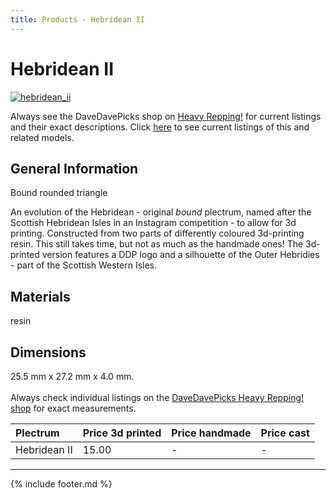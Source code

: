 ```yaml
---
title: Products - Hebridean II
---
```

# Hebridean II

[![hebridean_ii](../../assets/images/hebridean_ii.jpg "Hebridean_ii")](/picks/hebridean_ii)

Always see the DaveDavePicks shop on [Heavy Repping!](https://www.heavyrepping.com/shop/store/davedavepicks/) for current listings and their exact descriptions. Click [here](https://heavyrepping.com/davedavepicks/?s=Hebridean&post_type=product) to see current listings of this and related models.

## General Information
Bound rounded triangle

An evolution of the Hebridean - original *bound* plectrum, named after the Scottish Hebridean Isles in an Instagram competition - to allow for 3d printing. Constructed from two parts of differently coloured 3d-printing resin. This still takes time, but not as much as the handmade ones! The 3d-printed version features a DDP logo and a silhouette of the Outer Hebridies - part of the Scottish Western Isles.

## Materials
resin

## Dimensions
25.5 mm x 27.2 mm x 4.0 mm.<br/><br/>Always check individual listings on the [DaveDavePicks Heavy Repping! shop](https://www.heavyrepping.com/shop/store/davedavepicks/) for exact measurements.

| **Plectrum**                                        | **Price 3d printed**   | **Price handmade**   | **Price cast**   |
|:----------------------------------------------------|:-----------------------|:---------------------|:-----------------|
| Hebridean II                                          | 15.00               | -             | -         |

---

{% include footer.md %}